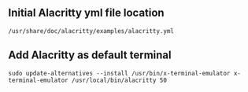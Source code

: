 ## Initial Alacritty yml file location
<pre><code>/usr/share/doc/alacritty/examples/alacritty.yml</code></pre>

## Add Alacritty as default terminal
<pre><code>sudo update-alternatives --install /usr/bin/x-terminal-emulator x-terminal-emulator /usr/local/bin/alacritty 50</code></pre>
